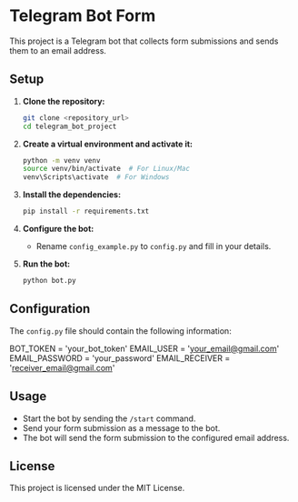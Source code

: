 # Telegram Bot Form

This project is a Telegram bot that collects form submissions and sends them to an email address.

## Setup

1. **Clone the repository:**
   ```bash
   git clone <repository_url>
   cd telegram_bot_project
   ```

2. **Create a virtual environment and activate it:**
   ```bash
   python -m venv venv
   source venv/bin/activate  # For Linux/Mac
   venv\Scripts\activate  # For Windows
   ```

3. **Install the dependencies:**
   ```bash
   pip install -r requirements.txt
   ```

4. **Configure the bot:**
   - Rename `config_example.py` to `config.py` and fill in your details.

5. **Run the bot:**
   ```bash
   python bot.py
   ```

## Configuration

The `config.py` file should contain the following information:

BOT_TOKEN = 'your_bot_token'
EMAIL_USER = 'your_email@gmail.com'
EMAIL_PASSWORD = 'your_password'
EMAIL_RECEIVER = 'receiver_email@gmail.com'

## Usage

- Start the bot by sending the `/start` command.
- Send your form submission as a message to the bot.
- The bot will send the form submission to the configured email address.

## License

This project is licensed under the MIT License.